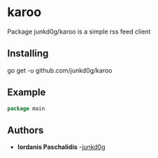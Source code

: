 # karoo

Package junkd0g/karoo is a simple rss feed client

## Installing

go get -u github.com/junkd0g/karoo

## Example

```go
package main


```

## Authors

* **Iordanis Paschalidis** -[junkd0g](https://github.com/junkd0g)

